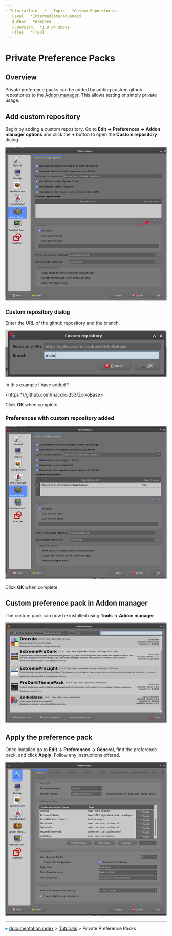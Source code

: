 ```yaml
---
- TutorialInfo   *   Topic   *Custom Repositories
   Level   *Intermediate/Advanced
   Author   *drmacro
   FCVersion   *1.0 or above
   Files   *[TBD]
---
```


# Private Preference Packs

 



## Overview

Private preference packs can be added by adding custom github repositories to the [Addon manager](Std_AddonMgr.md). This allows testing or simply private usage.

## Add custom repository 

Begin by adding a custom repository. Go to **Edit → Preferences → Addon manager options** and click the **+** button to open the **Custom repository** dialog.

 <img alt="" src=images/Preferences_AM_addrepo.png  style="width   *400px;"> 

### Custom repository dialog 

Enter the URL of the github repository and the branch.

 ![](images/Preferences_AM_customrepo.png ) 

In this example I have added   *

<https   *//github.com/macdroid53/ZolkoBase>

Click **OK** when complete.

### Preferences with custom repository added 

 <img alt="" src=images/Preferences_AM_after.png  style="width   *400px;"> 

Click **OK** when complete.

## Custom preference pack in Addon manager 

The custom pack can now be installed using **Tools → Addon manager**.

 <img alt="" src=images/PreferencePack_in_AM.png  style="width   *400px;"> 

## Apply the preference pack 

Once installed go to **Edit → Preferences → General**, find the preference pack, and click **Apply**. Follow any instructions offered.

 <img alt="" src=images/PeferencesPP_apply.png  style="width   *400px;">



---
![](images/Right_arrow.png) [documentation index](../README.md) > [Tutorials](Category_Tutorials.md) > Private Preference Packs
